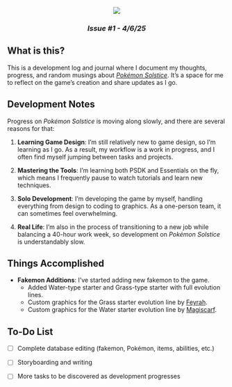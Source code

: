 <p align="center"><img src="https://i.imgur.com/yEHRlqI.png"></p>
<h3 align="center"><i>Issue #1 - 4/6/25</i></h3>

## What is this?

This is a development log and journal where I document my thoughts, progress, and random musings about *[Pokémon Solstice](https://emeraldvoid.github.io/pokemon-scrapyard/Pokemon%20Solstice)*. It’s a space for me to reflect on the game’s creation and share updates as I go.

## Development Notes

Progress on *Pokémon Solstice* is moving along slowly, and there are several reasons for that:

1. **Learning Game Design**: I’m still relatively new to game design, so I’m learning as I go. As a result, my workflow is a work in progress, and I often find myself jumping between tasks and projects.

2. **Mastering the Tools**: I’m learning both PSDK and Essentials on the fly, which means I frequently pause to watch tutorials and learn new techniques.

3. **Solo Development**: I’m developing the game by myself, handling everything from design to coding to graphics. As a one-person team, it can sometimes feel overwhelming.

4. **Real Life**: I’m also in the process of transitioning to a new job while balancing a 40-hour work week, so development on *Pokémon Solstice* is understandably slow.

## Things Accomplished

- **Fakemon Additions**: I’ve started adding new fakemon to the game.
  - Added Water-type starter and Grass-type starter with full evolution lines.
  - Custom graphics for the Grass starter evolution line by [Feyrah](https://www.deviantart.com/feyrah/art/Fakemon-Grass-Starter-394530332).
  - Custom graphics for the Water starter evolution line by [Magiscarf](https://www.deviantart.com/magiscarf).

## To-Do List

- [ ] Complete database editing (fakemon, Pokémon, items, abilities, etc.)
- [ ] Storyboarding and writing
- [ ] More tasks to be discovered as development progresses

